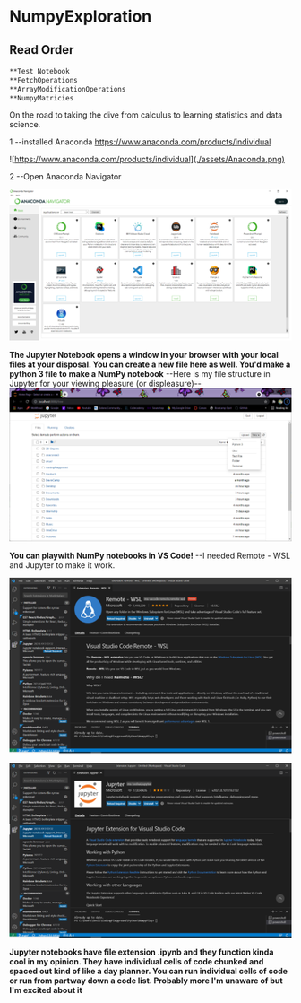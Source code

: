 # NumpyExploration
## Read Order
    **Test Notebook
    **FetchOperations
    **ArrayModificationOperations
    **NumpyMatricies
    
On the road to taking the dive from calculus to learning statistics and data science.

1 --installed Anaconda https://www.anaconda.com/products/individual

![https://www.anaconda.com/products/individual](./assets/Anaconda.png)


2 --Open Anaconda Navigator
    
![Anaconda Navigator](./assets/Anaconda-Navigator.png)


**The Jupyter Notebook opens a window in your browser with your local files at your disposal. You can create a new file here as well. You'd make a python 3 file to make a NumPy notebook**
--Here is my file structure in Jupyter for your viewing pleasure (or displeasure)--
![Jupyter Example](./assets/Jupyter.png)

**You can playwith NumPy notebooks in VS Code!**
--I needed Remote - WSL and Jupyter to make it work.

![VS Code extension Remote-WSL](./assets/RemoteWSL.png)

![VS Code extension Jupyter](./assets/JupyterExtension.png)

**Jupyter notebooks have file extension .ipynb and they function kinda cool in my opinion. They have individual cells of code chunked and spaced out kind of like a day planner. You can run individual cells of code or run from partway down a code list. Probably more I'm unaware of but I'm excited about it**


